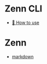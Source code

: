# Zenn CLI

* [📘 How to use](https://zenn.dev/zenn/articles/zenn-cli-guide)

# Zenn
* [markdown](https://zenn.dev/zenn/articles/markdown-guide)
